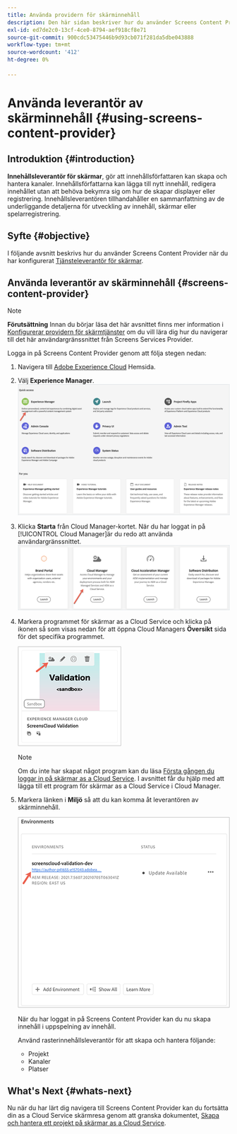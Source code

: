 ```yaml
---
title: Använda providern för skärminnehåll
description: Den här sidan beskriver hur du använder Screens Content Provider för att skapa innehåll.
exl-id: ed7de2c0-13cf-4ce0-8794-aef918cf8e71
source-git-commit: 900cdc53475446b9d93cb071f281da5dbe043888
workflow-type: tm+mt
source-wordcount: '412'
ht-degree: 0%

---
```


# Använda leverantör av skärminnehåll {#using-screens-content-provider}

## Introduktion {#introduction}

**Innehållsleverantör för skärmar**, gör att innehållsförfattaren kan skapa och hantera kanaler. Innehållsförfattarna kan lägga till nytt innehåll, redigera innehållet utan att behöva bekymra sig om hur de skapar displayer eller registrering. Innehållsleverantören tillhandahåller en sammanfattning av de underliggande detaljerna för utveckling av innehåll, skärmar eller spelarregistrering.

## Syfte {#objective}

I följande avsnitt beskrivs hur du använder Screens Content Provider när du har konfigurerat [Tjänsteleverantör för skärmar](https://experienceleague.adobe.com/docs/experience-manager-cloud-service/content/screens-as-cloud-service/configure-screens-cloud/navigating-to-screens-services-provider.html?lang=en).

## Använda leverantör av skärminnehåll {#screens-content-provider}

>[!NOTE]
>**Förutsättning**
>Innan du börjar läsa det här avsnittet finns mer information i [Konfigurerar providern för skärmtjänster](https://experienceleague.adobe.com/docs/experience-manager-cloud-service/content/screens-as-cloud-service/configure-screens-cloud/navigating-to-screens-services-provider.html?lang=en) om du vill lära dig hur du navigerar till det här användargränssnittet från Screens Services Provider.

Logga in på Screens Content Provider genom att följa stegen nedan:

1. Navigera till [Adobe Experience Cloud](https://experience.adobe.com) Hemsida.

1. Välj **Experience Manager**.
   ![Landningssida för snabbåtkomst till områden i Experience Manager.](/help/implementing/cloud-manager/getting-access-to-aem-in-cloud/assets/landing-page1.png)

1. Klicka **Starta** från Cloud Manager-kortet. När du har loggat in på [!UICONTROL Cloud Manager]är du redo att använda användargränssnittet.
   ![Fyra områden i Cloud Manager - Brand Portal, Cloud Manager, Cloud Acceleration Manager och Programvarudistribution - där var och en har sin egen Launch-knapp.](/help/implementing/cloud-manager/getting-access-to-aem-in-cloud/assets/landing-page2.png)

1. Markera programmet för skärmar as a Cloud Service och klicka på ikonen så som visas nedan för att öppna Cloud Managers **Översikt** sida för det specifika programmet.

   ![Ikonen för översiktssidan för Cloud Manager visas längst till vänster i ett verktygsfält.](/help/screens-cloud/assets/configure/screens-cp-1.png)

   >[!NOTE]
   >Om du inte har skapat något program kan du läsa [Första gången du loggar in på skärmar as a Cloud Service](https://experienceleague.adobe.com/docs/experience-manager-cloud-service/content/screens-as-cloud-service/onboarding-screens-cloud/first-time-login-screens-cloud.html?lang=en). I avsnittet får du hjälp med att lägga till ett program för skärmar as a Cloud Service i Cloud Manager.

1. Markera länken i **Miljö** så att du kan komma åt leverantören av skärminnehåll.

   ![Länken är markerad från miljökortet som gör att du kan komma åt leverantören av skärminnehåll.](/help/screens-cloud/assets/configure/screens-cp-2.png)

   När du har loggat in på Screens Content Provider kan du nu skapa innehåll i uppspelning av innehåll.

   Använd rasterinnehållsleverantör för att skapa och hantera följande:

   * Projekt
   * Kanaler
   * Platser

## What&#39;s Next {#whats-next}

Nu när du har lärt dig navigera till Screens Content Provider kan du fortsätta din as a Cloud Service skärmresa genom att granska dokumentet, [Skapa och hantera ett projekt på skärmar as a Cloud Service](https://experienceleague.adobe.com/docs/experience-manager-cloud-service/content/screens-as-cloud-service/create-content/creating-projects-screens-cloud.html?lang=en).
